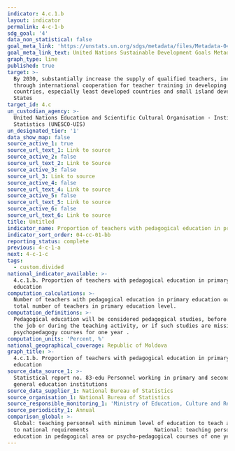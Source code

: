```yaml
---
indicator: 4.c.1.b
layout: indicator
permalink: 4-c-1-b
sdg_goal: '4'
data_non_statistical: false
goal_meta_link: 'https://unstats.un.org/sdgs/metadata/files/Metadata-04-0C-01.pdf '
goal_meta_link_text: United Nations Sustainable Development Goals Metadata (PDF 218 KB)
graph_type: line
published: true
target: >-
  By 2030, substantially increase the supply of qualified teachers, including
  through international cooperation for teacher training in developing
  countries, especially least developed countries and small island developing
  States
target_id: 4.c
un_custodian_agency: >-
  United Nations Education and Scientific Cultural Organisation - Institute of
  Statistics (UNESCO-UIS)
un_designated_tier: '1'
data_show_map: false
source_active_1: true
source_url_text_1: Link to source
source_active_2: false
source_url_text_2: Link to Source
source_active_3: false
source_url_3: Link to source
source_active_4: false
source_url_text_4: Link to source
source_active_5: false
source_url_text_5: Link to source
source_active_6: false
source_url_text_6: Link to source
title: Untitled
indicator_name: Proportion of teachers with pedagogical education in primary education
indicator_sort_order: 04-cc-01-bb
reporting_status: complete
previous: 4-c-1-a
next: 4-c-1-c
tags:
  - custom.divided
national_indicator_available: >-
  4.c.1.b. Proportion of teachers with pedagogical education in primary
  education
computation_calculations: >-
  Number of teachers with pedagogical education in primary education out of
  total number of teachers in primary education level.
computation_definitions: >-
  Pedagogical education will be considered pedagogical studies, before getting
  the job or during the teaching activity, or if such studies are missing -
  psychopedagogy courses for one year .
computation_units: 'Percent, %'
national_geographical_coverage: Republic of Moldova
graph_title: >-
  4.c.1.b. Proportion of teachers with pedagogical education in primary
  education
source_data_source_1: >-
  Statistical report no. 83-edu Personnel working in primary and secondary
  general education institutions
source_data_supplier_1: National Bureau of Statistics
source_organisation_1: National Bureau of Statistics
source_responsible_monitoring_1: 'Ministry of Education, Culture and Research'
source_periodicity_1: Annual
comparison_global: >-
  Global: teaching personnel with minimum level of education to teach according
  to national requirements                     National: teaching personnel with
  education in pedagogical area or psycho-pedagogical courses of one year
---
```

